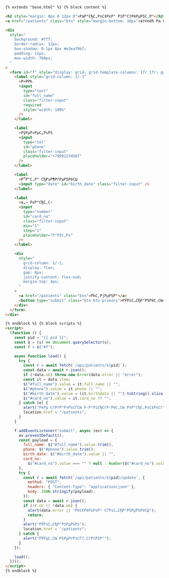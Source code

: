 ﻿```html
{% extends "base.html" %} {% block content %}

<h2 style="margin: 8px 0 12px 0">РљР°СЂС‚РѕС‡РєР° РїР°С†РёРµРЅС‚Р°</h2>
<a href="/patients" class="btn" style="margin-bottom: 10px">в†©пёЋ Рљ СЃРїРёСЃРєСѓ</a>

<div
  style="
    background: #fff;
    border-radius: 12px;
    box-shadow: 0 1px 8px #e3eaf9b7;
    padding: 12px;
    max-width: 760px;
  "
>
  <form id="f" style="display: grid; grid-template-columns: 1fr 1fr; gap: 12px">
    <label style="grid-column: 1/-1"
      >Р¤РРћ
      <input
        type="text"
        id="full_name"
        class="filter-input"
        required
        style="width: 100%"
      />
    </label>

    <label
      >РўРµР»РµС„РѕРЅ
      <input
        type="tel"
        id="phone"
        class="filter-input"
        placeholder="+79991234567"
      />
    </label>

    <label
      >Р”Р°С‚Р° СЂРѕР¶РґРµРЅРёСЏ
      <input type="date" id="birth_date" class="filter-input" />
    </label>

    <label
      >в„– РєР°СЂС‚С‹
      <input
        type="number"
        id="card_no"
        class="filter-input"
        min="1"
        step="1"
        placeholder="Р°РІС‚Рѕ"
      />
    </label>

    <div
      style="
        grid-column: 1/-1;
        display: flex;
        gap: 8px;
        justify-content: flex-end;
        margin-top: 4px;
      "
    >
      <a href="/patients" class="btn">РћС‚РјРµРЅР°</a>
      <button type="submit" class="btn btn-primary">РЎРѕС…СЂР°РЅРёС‚СЊ</button>
    </div>
  </form>
</div>

{% endblock %} {% block scripts %}
<script>
  (function () {
    const pid = "{{ pid }}";
    const $ = (s) => document.querySelector(s);
    const f = $("#f");

    async function load() {
      try {
        const r = await fetch(`/api/patients/${pid}`);
        const data = await r.json();
        if (!data.ok) throw new Error(data.error || "error");
        const it = data.item;
        $("#full_name").value = it.full_name || "";
        $("#phone").value = it.phone || "";
        $("#birth_date").value = (it.birthdate || "").toString().slice(0, 10);
        $("#card_no").value = it.card_no ?? "";
      } catch (e) {
        alert("РќРµ СѓРґР°Р»РѕСЃСЊ Р·Р°РіСЂСѓР·РёС‚СЊ РєР°СЂС‚РѕС‡РєСѓ");
        location.href = "/patients";
      }
    }

    f.addEventListener("submit", async (ev) => {
      ev.preventDefault();
      const payload = {
        full_name: $("#full_name").value.trim(),
        phone: $("#phone").value.trim(),
        birth_date: $("#birth_date").value || "",
        card_no:
          $("#card_no").value === "" ? null : Number($("#card_no").value),
      };
      try {
        const r = await fetch(`/api/patients/${pid}/update`, {
          method: "POST",
          headers: { "Content-Type": "application/json" },
          body: JSON.stringify(payload),
        });
        const data = await r.json();
        if (!r.ok || !data.ok) {
          alert(data.error || "РћС€РёР±РєР° СЃРѕС…СЂР°РЅРµРЅРёСЏ");
          return;
        }
        alert("РЎРѕС…СЂР°РЅРµРЅРѕ");
        location.href = "/patients";
      } catch {
        alert("РЎРµС‚СЊ РЅРµРґРѕСЃС‚СѓРїРЅР°");
      }
    });

    load();
  })();
</script>
{% endblock %}

```
